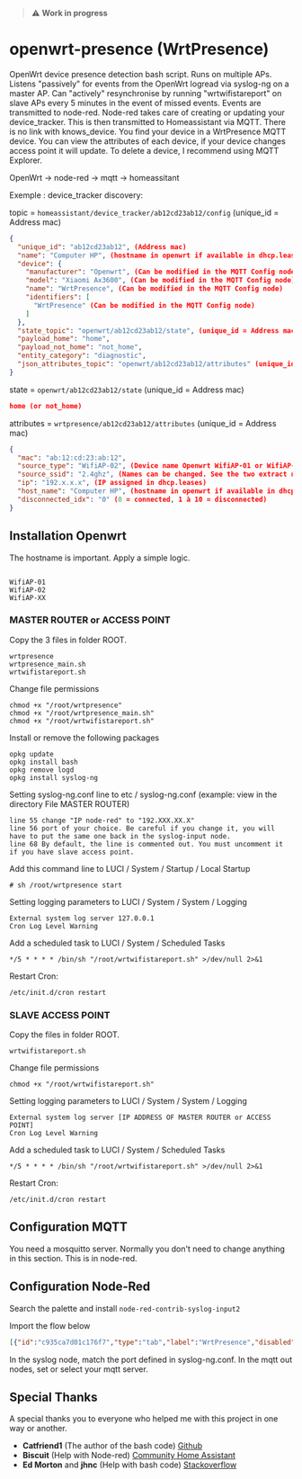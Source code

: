 > :warning: **Work in progress**

# openwrt-presence (WrtPresence)

OpenWrt device presence detection bash script. Runs on multiple APs. Listens "passively" for events from the OpenWrt logread via syslog-ng on a master AP. Can "actively" resynchronise by running "wrtwifistareport" on slave APs every 5 minutes in the event of missed events. Events are transmitted to node-red. Node-red takes care of creating or updating your device_tracker. This is then transmitted to Homeassistant via MQTT.
There is no link with knows_device. You find your device in a WrtPresence MQTT device. You can view the attributes of each device, if your device changes access point it will update.
To delete a device, I recommend using MQTT Explorer.

OpenWrt -> node-red -> mqtt -> homeassitant

Exemple : device_tracker discovery:

topic = `homeassistant/device_tracker/ab12cd23ab12/config` (unique_id = Address mac)

```json
{
  "unique_id": "ab12cd23ab12", (Address mac)
  "name": "Computer HP", (hostname in openwrt if available in dhcp.leases otherwise mac address)
  "device": {
    "manufacturer": "Openwrt", (Can be modified in the MQTT Config node)
    "model": "Xiaomi Ax3600", (Can be modified in the MQTT Config node)
    "name": "WrtPresence", (Can be modified in the MQTT Config node)
    "identifiers": [
      "WrtPresence" (Can be modified in the MQTT Config node)
    ]
  },
  "state_topic": "openwrt/ab12cd23ab12/state", (unique_id = Address mac)
  "payload_home": "home",
  "payload_not_home": "not_home",
  "entity_category": "diagnostic",
  "json_attributes_topic": "openwrt/ab12cd23ab12/attributes" (unique_id = Address mac)
}
```

state = `openwrt/ab12cd23ab12/state` (unique_id = Address mac)

```json
home (or not_home)
```

attributes = `wrtpresence/ab12cd23ab12/attributes` (unique_id = Address mac)

```json
{
  "mac": "ab:12:cd:23:ab:12",
  "source_type": "WifiAP-02", (Device name Openwrt WifiAP-01 or WifiAP-02...)
  "source_ssid": "2.4ghz", (Names can be changed. See the two extract nodes (to make searching easier, write "table" in info))
  "ip": "192.x.x.x", (IP assigned in dhcp.leases)
  "host_name": "Computer HP", (hostname in openwrt if available in dhcp.leases otherwise mac address)
  "disconnected_idx": "0" (0 = connected, 1 à 10 = disconnected)
}
```

## Installation Openwrt

The hostname is important. Apply a simple logic.

```text

WifiAP-01
WifiAP-02
WifiAP-XX
```

### MASTER ROUTER or ACCESS POINT

Copy the 3 files in folder ROOT.

```text
wrtpresence
wrtpresence_main.sh
wrtwifistareport.sh
```

Change file permissions

```text
chmod +x "/root/wrtpresence"
chmod +x "/root/wrtpresence_main.sh"
chmod +x "/root/wrtwifistareport.sh"
```

Install or remove the following packages

```text
opkg update
opkg install bash
opkg remove logd
opkg install syslog-ng
```

Setting syslog-ng.conf line to etc / syslog-ng.conf (example: view in the directory File MASTER ROUTER)

```text
line 55 change "IP node-red" to "192.XXX.XX.X"
line 56 port of your choice. Be careful if you change it, you will have to put the same one back in the syslog-input node.
line 68 By default, the line is commented out. You must uncomment it if you have slave access point.
```

Add this command line to LUCI / System / Startup / Local Startup

```text
# sh /root/wrtpresence start
```

Setting logging parameters to LUCI / System / System / Logging

```text
External system log server 127.0.0.1
Cron Log Level Warning
```

Add a scheduled task to LUCI / System / Scheduled Tasks

```text
*/5 * * * * /bin/sh "/root/wrtwifistareport.sh" >/dev/null 2>&1
```

Restart Cron:

```text
/etc/init.d/cron restart
```

### SLAVE ACCESS POINT

Copy the files in folder ROOT.

```text
wrtwifistareport.sh
```

Change file permissions

```text
chmod +x "/root/wrtwifistareport.sh"
```

Setting logging parameters to LUCI / System / System / Logging

```text
External system log server [IP ADDRESS OF MASTER ROUTER or ACCESS POINT]
Cron Log Level Warning
```

Add a scheduled task to LUCI / System / Scheduled Tasks

```text
*/5 * * * * /bin/sh "/root/wrtwifistareport.sh" >/dev/null 2>&1
```

Restart Cron:

```text
/etc/init.d/cron restart
```

## Configuration MQTT

You need a mosquitto server. Normally you don't need to change anything in this section. This is in node-red.

## Configuration Node-Red

Search the palette and install `node-red-contrib-syslog-input2`

Import the flow below

```json
[{"id":"c935ca7d01c176f7","type":"tab","label":"WrtPresence","disabled":false,"info":"","env":[]},{"id":"338bd89a0c3ccbdc","type":"syslog-input2","z":"c935ca7d01c176f7","name":"syslog","socktype":"udp","address":"","port":"21500","topic":"","x":330,"y":20,"wires":[["1d026c40d87342da","bb856d3cd8739cfd"]]},{"id":"34ce5b55c8510422","type":"mqtt out","z":"c935ca7d01c176f7","name":"SERVER","topic":"","qos":"","retain":"true","respTopic":"","contentType":"","userProps":"","correl":"","expiry":"","broker":"8739c3164bbbc25d","x":560,"y":540,"wires":[]},{"id":"b294334543a55806","type":"function","z":"c935ca7d01c176f7","name":"MQTT State","func":"msg.topic = `wrtpresence/${msg.payload.dev_id}/state`\nmsg.payload = msg.payload.location_name\nreturn msg;","outputs":1,"timeout":0,"noerr":0,"initialize":"","finalize":"","libs":[],"x":330,"y":540,"wires":[["34ce5b55c8510422"]]},{"id":"835251192a393877","type":"function","z":"c935ca7d01c176f7","name":"MQTT State attributes","func":"var a = msg.payload.hostname;\nvar b = \"*\";\nif (a == b) {\n    msg.payload.hostname = msg.payload.dev_id\n}else{\n    msg.payload.hostname = msg.payload.hostname\n}//Update host_name (*)\n\nmsg.topic = `wrtpresence/${msg.payload.dev_id}/attributes`\nmsg.payload = {\n    \"mac\": `${msg.payload.mac}`,\n    \"source_type\": `${msg.payload.source_type}`,\n    \"source_ssid\": `${msg.payload.source_ssid}`,\n    \"ip\": `${msg.payload.ip}`,\n    \"host_name\": `${msg.payload.hostname}`,\n    \"disconnected_idx\": `${msg.payload.disconnected_idx}`,\n    }\nreturn msg;","outputs":1,"timeout":0,"noerr":0,"initialize":"","finalize":"","libs":[],"x":360,"y":580,"wires":[["34ce5b55c8510422"]]},{"id":"a6c375948a0f77d2","type":"delay","z":"c935ca7d01c176f7","name":"","pauseType":"delay","timeout":"4","timeoutUnits":"seconds","rate":"1","nbRateUnits":"1","rateUnits":"second","randomFirst":"1","randomLast":"5","randomUnits":"seconds","drop":false,"allowrate":false,"outputs":1,"x":100,"y":580,"wires":[["835251192a393877"]]},{"id":"2449acd9a58aecd5","type":"delay","z":"c935ca7d01c176f7","name":"","pauseType":"delay","timeout":"2","timeoutUnits":"seconds","rate":"1","nbRateUnits":"1","rateUnits":"second","randomFirst":"1","randomLast":"5","randomUnits":"seconds","drop":false,"outputs":1,"x":100,"y":540,"wires":[["b294334543a55806"]]},{"id":"927338cfb9f3ab23","type":"function","z":"c935ca7d01c176f7","name":"MQTT Config","func":"var a = msg.payload.hostname;\nvar b = \"*\";\nif (a == b) {\n    msg.payload.hostname = msg.payload.dev_id\n}else{\n    msg.payload.hostname = msg.payload.hostname\n}//Update host_name (*)\n\nmsg.topic = `homeassistant/device_tracker/${msg.payload.dev_id}/config`\nmsg.payload = {\n    \"unique_id\": `${msg.payload.dev_id}`,\n    \"name\": `${msg.payload.hostname}`,\n    \"device\": {\n        \"manufacturer\": \"Openwrt\",\n        \"model\": \"Xiaomi Ax3600\",\n        \"name\": \"WrtPresence\",\n        \"identifiers\": [\n            \"wrtpresence\"\n        ]\n    },\n    \"state_topic\": `wrtpresence/${msg.payload.dev_id}/state`,\n    \"payload_home\": \"home\",\n    \"payload_payload_not_home\": \"not_home\",\n    \"entity_category\": \"diagnostic\",\n    \"json_attributes_topic\": `wrtpresence/${msg.payload.dev_id}/attributes`\n}\nreturn msg;","outputs":1,"timeout":0,"noerr":0,"initialize":"","finalize":"","libs":[],"x":340,"y":500,"wires":[["34ce5b55c8510422"]]},{"id":"1d026c40d87342da","type":"switch","z":"c935ca7d01c176f7","name":"WRTASSOCIATIONSREPORT","property":"payload.tag","propertyType":"msg","rules":[{"t":"eq","v":"wrtassociationreport","vt":"str"}],"checkall":"true","repair":false,"outputs":1,"x":170,"y":80,"wires":[["6e2691b580178010"]]},{"id":"6e2691b580178010","type":"change","z":"c935ca7d01c176f7","name":"Replace","rules":[{"t":"set","p":"payload","pt":"msg","to":"$replace(payload.msg, \"|\", \"\\n\")","tot":"jsonata"}],"action":"","property":"","from":"","to":"","reg":false,"x":100,"y":120,"wires":[["f256e5d1abb29460"]]},{"id":"f256e5d1abb29460","type":"split","z":"c935ca7d01c176f7","name":"","splt":"\\n","spltType":"str","arraySplt":"1","arraySpltType":"len","stream":false,"addname":"","x":90,"y":160,"wires":[["bc6aafeaff0d6d29"]]},{"id":"bc6aafeaff0d6d29","type":"switch","z":"c935ca7d01c176f7","name":"Check value \"null\"","property":"payload","propertyType":"msg","rules":[{"t":"nempty"}],"checkall":"true","repair":false,"outputs":1,"x":130,"y":200,"wires":[["5e6122fa66de7550"]]},{"id":"5e6122fa66de7550","type":"change","z":"c935ca7d01c176f7","name":"Extract","rules":[{"t":"set","p":"payload","pt":"msg","to":"(\t  $table:={\t    \"phy0-ap0\" : \"IOT\",\t    \"phy2-ap0\" : \"2.4ghz\",\t    \"phy1-ap0\" : \"5ghz\"\t    };\t\t    payload#$i.(\t        $data:=$split($, \"=\");\t        $source:=$substring($data[0], 0, 9);\t        $ssid:=$substringAfter($data[0], \"_\");\t        $dev_id:=$split($data[1],(\":\"))~> $join('');\t        $counter:=$data[2]~>$substringBefore(\" \")~>$number();\t        $ishome:=$counter < 1 ? \"home\" : \"not_home\";\t\t        {\t          \"dev_id\": $dev_id,\t          \"source_type\": $source,\t          \"source_ssid\": $lookup($table,$ssid),\t          \"mac\": $data[1],\t          \"location_name\": $ishome,\t          \"disconnected_idx\": $counter\t        }\t    )\t)","tot":"jsonata"},{"t":"set","p":"topic","pt":"msg","to":"$substring(payload.dev_id, 0, 12)","tot":"jsonata"},{"t":"move","p":"payload","pt":"msg","to":"associations","tot":"msg"}],"action":"","property":"","from":"","to":"","reg":false,"x":100,"y":240,"wires":[["8418b58cef1dff5e"]]},{"id":"bb856d3cd8739cfd","type":"switch","z":"c935ca7d01c176f7","name":"WRTDHCPLEASESREPORT","property":"payload.tag","propertyType":"msg","rules":[{"t":"eq","v":"wrtdhcpleasesreport","vt":"str"}],"checkall":"true","repair":false,"outputs":1,"x":510,"y":80,"wires":[["cdd1e6c51560411c"]]},{"id":"cdd1e6c51560411c","type":"change","z":"c935ca7d01c176f7","name":"Replace","rules":[{"t":"set","p":"payload","pt":"msg","to":"$replace(payload.msg, \"|\", \"\\n\")","tot":"jsonata"}],"action":"","property":"","from":"","to":"","reg":false,"x":440,"y":120,"wires":[["5d898e83cec6988d"]]},{"id":"5d898e83cec6988d","type":"split","z":"c935ca7d01c176f7","name":"","splt":"\\n","spltType":"str","arraySplt":"1","arraySpltType":"len","stream":false,"addname":"","x":430,"y":160,"wires":[["7087d289ed6a9e9b"]]},{"id":"7087d289ed6a9e9b","type":"switch","z":"c935ca7d01c176f7","name":"Check value \"null\"","property":"payload","propertyType":"msg","rules":[{"t":"nempty"}],"checkall":"true","repair":false,"outputs":1,"x":470,"y":200,"wires":[["2f593bb6b72265f8"]]},{"id":"2f593bb6b72265f8","type":"change","z":"c935ca7d01c176f7","name":"Extract","rules":[{"t":"set","p":"payload","pt":"msg","to":"(\t  payload#$i.( \t    $data:=$split($, \";\");\t    $dev_id:=$split($data[0],(\":\"))~> $join('');\t\t    {\t        \"dev_id\": $dev_id,\t        \"mac\": $data[0],\t        \"ip\":   $data[1],\t        \"host\": $data[2]\t    }\t  )\t)","tot":"jsonata"},{"t":"set","p":"topic","pt":"msg","to":"$substring(payload.dev_id, 0, 12)","tot":"jsonata"},{"t":"move","p":"payload","pt":"msg","to":"dhcp_leases","tot":"msg"}],"action":"","property":"","from":"","to":"","reg":false,"x":440,"y":240,"wires":[["c72cb9dcbca2aa5a"]]},{"id":"478a797fdbaa54ba","type":"function","z":"c935ca7d01c176f7","name":"Fetch Associations","func":"if (typeof context.counter === 'undefined')\n{\n    context.counter =0;\n}\ncontext.counter ++;\nmsg.payload = context.counter;\nmsg.parts = {};\nmsg.parts.id = msg.topic;\nmsg.parts.index = 0;\nmsg.parts.count = 2;\nreturn msg;","outputs":1,"timeout":"","noerr":0,"initialize":"","finalize":"","libs":[],"x":130,"y":360,"wires":[["44a16e18d4f145d4"]]},{"id":"c72cb9dcbca2aa5a","type":"function","z":"c935ca7d01c176f7","name":"Fetch Dhcp_Leases","func":"if (typeof context.counter === 'undefined')\n{\n    context.counter=0;\n}\ncontext.counter++;\nmsg.payload = context.counter;\nmsg.parts = {};\nmsg.parts.id = msg.topic;\nmsg.parts.index = 1;\nmsg.parts.count = 2;\nreturn msg;","outputs":1,"timeout":"","noerr":0,"initialize":"","finalize":"","libs":[],"x":480,"y":280,"wires":[["58f673a3ed994b05"]]},{"id":"44a16e18d4f145d4","type":"join","z":"c935ca7d01c176f7","name":"Connected devices join details with dhcp leases","mode":"auto","build":"object","property":"","propertyType":"full","key":"topic","joiner":"\\n","joinerType":"str","accumulate":false,"timeout":"","count":"","reduceRight":false,"reduceExp":"","reduceInit":"","reduceInitType":"","reduceFixup":"","x":320,"y":420,"wires":[["e6f5fa0bf3acfeab"]]},{"id":"e6f5fa0bf3acfeab","type":"change","z":"c935ca7d01c176f7","name":"Checks every 5 min","rules":[{"t":"move","p":"associations","pt":"msg","to":"payload","tot":"msg"},{"t":"move","p":"dhcp_leases.ip","pt":"msg","to":"payload.ip","tot":"msg"},{"t":"move","p":"dhcp_leases.host","pt":"msg","to":"payload.hostname","tot":"msg"},{"t":"delete","p":"dhcp_leases","pt":"msg"}],"action":"","property":"","from":"","to":"","reg":false,"x":330,"y":460,"wires":[["2449acd9a58aecd5","a6c375948a0f77d2","927338cfb9f3ab23"]]},{"id":"58f673a3ed994b05","type":"delay","z":"c935ca7d01c176f7","name":"","pauseType":"delay","timeout":"2","timeoutUnits":"seconds","rate":"1","nbRateUnits":"1","rateUnits":"second","randomFirst":"1","randomLast":"5","randomUnits":"seconds","drop":false,"outputs":1,"x":440,"y":320,"wires":[["44a16e18d4f145d4"]]},{"id":"7f1f9f4164a7007a","type":"rbe","z":"c935ca7d01c176f7","name":"Remove Mac 2 STA ","func":"rbe","gap":"2","start":"","inout":"in","septopics":false,"property":"associations.disconnected_idx","topi":"topic","x":140,"y":320,"wires":[["478a797fdbaa54ba"]]},{"id":"8418b58cef1dff5e","type":"switch","z":"c935ca7d01c176f7","name":"Check disconnect_idx","property":"associations.disconnected_idx","propertyType":"msg","rules":[{"t":"eq","v":"0","vt":"num"},{"t":"neq","v":"0","vt":"num"}],"checkall":"true","repair":false,"outputs":2,"x":140,"y":280,"wires":[["478a797fdbaa54ba"],["7f1f9f4164a7007a"]]},{"id":"8739c3164bbbc25d","type":"mqtt-broker","name":"Mosquitto broker","broker":"192.168.2.9","port":"1883","clientid":"node-red","autoConnect":true,"usetls":false,"protocolVersion":"4","keepalive":"60","cleansession":true,"autoUnsubscribe":true,"birthTopic":"","birthQos":"0","birthRetain":"false","birthPayload":"","birthMsg":{},"closeTopic":"","closeQos":"0","closeRetain":"false","closePayload":"","closeMsg":{},"willTopic":"","willQos":"0","willRetain":"false","willPayload":"","willMsg":{},"userProps":"","sessionExpiry":""}]
```

In the syslog node, match the port defined in syslog-ng.conf.
In the mqtt out nodes, set or select your mqtt server.

## Special Thanks

A special thanks you to everyone who helped me with this project in one way or another.

* **Catfriend1** (The author of the bash code) [Github][github]
* **Biscuit** (Help with Node-red) [Community Home Assistant][community-home-assistant]
* **Ed Morton** and **jhnc** (Help with bash code) [Stackoverflow][stackoverflow]

<!-- References -->

[github]: https://github.com/
[community-home-assistant]: https://community.home-assistant.io/
[stackoverflow]: https://stackoverflow.com/
